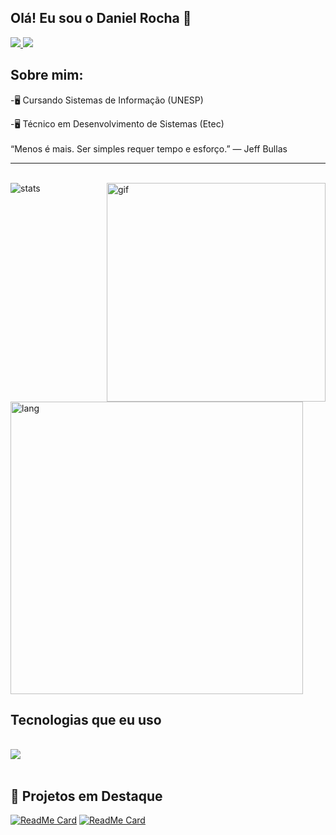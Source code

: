## Olá! Eu sou o Daniel Rocha 🤙

<a href="https://www.instagram.com/rochadaniel.o/"><img src="https://skillicons.dev/icons?i=instagram" /> </a> <a href="https://www.linkedin.com/in/daniel-rocha-de-oliveira-041788246/"> <img src="https://skillicons.dev/icons?i=linkedin" /> </a>
## Sobre mim:

<p>-🖥 Cursando Sistemas de Informação (UNESP)
<p>-🖥 Técnico em Desenvolvimento de Sistemas (Etec)
</br>
</br>
“Menos é mais. Ser simples requer tempo e esforço.” — Jeff Bullas </p>

<hr>
<br>

<img align="right" alt="gif" src="https://github.com/devRochaa/devRochaa/assets/124582086/9191e0b0-70e0-4b1b-8675-7ba07a4e06d5" width="350px">

<img alt="stats" src="https://github-readme-stats.vercel.app/api?username=devRochaa&hide=contribs,prs,&theme=github_dark&show_icons=true">
<br>
<img alt="lang" width="468px" style src="https://github-readme-stats.vercel.app/api/top-langs/?username=devRochaa&layout=compact&theme=github_dark">



## Tecnologias que eu uso

<div style="display: inline block"><br/>
      <img src="https://skillicons.dev/icons?i=dotnet,cs,ts,js,tailwind,nodejs,nest,php,html,css,mysql,postgres,sqlite" />
</div><br/>

## 📌 Projetos em Destaque

[![ReadMe Card](https://github-readme-stats.vercel.app/api/pin/?username=devRochaa&repo=StockMarketProject&theme=github_dark)](https://github.com/devRochaa/StockMarketProject)
[![ReadMe Card](https://github-readme-stats.vercel.app/api/pin/?username=devRochaa&repo=AppEscala&theme=github_dark)](https://github.com/devRochaa/AppEscala)

